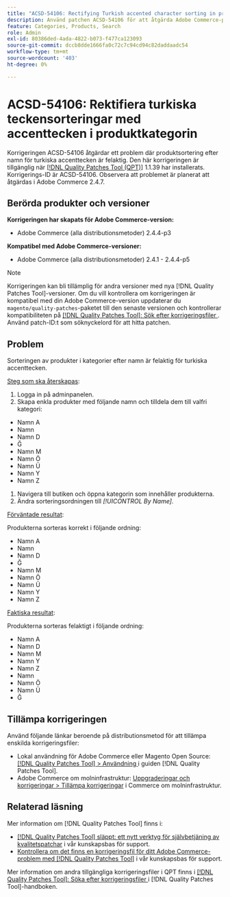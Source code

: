 ```yaml
---
title: "ACSD-54106: Rectifying Turkish accented character sorting in product category"
description: Använd patchen ACSD-54106 för att åtgärda Adobe Commerce-problemet där produktsortering efter namn för turkiska accenttecken är felaktig.
feature: Categories, Products, Search
role: Admin
exl-id: 80386ded-4ada-4822-b073-f477ca123093
source-git-commit: dccb8dde1666fa0c72c7c94cd94c82daddaadc54
workflow-type: tm+mt
source-wordcount: '403'
ht-degree: 0%

---
```


# ACSD-54106: Rektifiera turkiska teckensorteringar med accenttecken i produktkategorin

Korrigeringen ACSD-54106 åtgärdar ett problem där produktsortering efter namn för turkiska accenttecken är felaktig. Den här korrigeringen är tillgänglig när [[!DNL Quality Patches Tool (QPT)]](/help/announcements/adobe-commerce-announcements/magento-quality-patches-released-new-tool-to-self-serve-quality-patches.md) 1.1.39 har installerats. Korrigerings-ID är ACSD-54106. Observera att problemet är planerat att åtgärdas i Adobe Commerce 2.4.7.

## Berörda produkter och versioner

**Korrigeringen har skapats för Adobe Commerce-version:**

* Adobe Commerce (alla distributionsmetoder) 2.4.4-p3

**Kompatibel med Adobe Commerce-versioner:**

* Adobe Commerce (alla distributionsmetoder) 2.4.1 - 2.4.4-p5

>[!NOTE]
>
>Korrigeringen kan bli tillämplig för andra versioner med nya [!DNL Quality Patches Tool]-versioner. Om du vill kontrollera om korrigeringen är kompatibel med din Adobe Commerce-version uppdaterar du `magento/quality-patches`-paketet till den senaste versionen och kontrollerar kompatibiliteten på [[!DNL Quality Patches Tool]: Sök efter korrigeringsfiler ](https://experienceleague.adobe.com/tools/commerce-quality-patches/index.html?lang=sv-SE). Använd patch-ID:t som söknyckelord för att hitta patchen.

## Problem

Sorteringen av produkter i kategorier efter namn är felaktig för turkiska accenttecken.

<u>Steg som ska återskapas</u>:

1. Logga in på adminpanelen.
1. Skapa enkla produkter med följande namn och tilldela dem till valfri kategori:

* Namn A
* Namn
* Namn D
* Ğ
* Namn M
* Namn Ö
* Namn Ü
* Namn Y
* Namn Z

1. Navigera till butiken och öppna kategorin som innehåller produkterna.
1. Ändra sorteringsordningen till *[!UICONTROL By Name]*.

<u>Förväntade resultat</u>:

Produkterna sorteras korrekt i följande ordning:

* Namn A
* Namn
* Namn D
* Ğ
* Namn M
* Namn Ö
* Namn Ü
* Namn Y
* Namn Z

<u>Faktiska resultat</u>:

Produkterna sorteras felaktigt i följande ordning:

* Namn A
* Namn D
* Namn M
* Namn Y
* Namn Z
* Namn
* Namn Ö
* Namn Ü
* Ğ

## Tillämpa korrigeringen

Använd följande länkar beroende på distributionsmetod för att tillämpa enskilda korrigeringsfiler:

* Lokal användning för Adobe Commerce eller Magento Open Source: [[!DNL Quality Patches Tool] > Användning ](https://experienceleague.adobe.com/docs/commerce-operations/tools/quality-patches-tool/usage.html?lang=sv-SE) i guiden [!DNL Quality Patches Tool].
* Adobe Commerce om molninfrastruktur: [Uppgraderingar och korrigeringar > Tillämpa korrigeringar](https://experienceleague.adobe.com/docs/commerce-cloud-service/user-guide/develop/upgrade/apply-patches.html?lang=sv-SE) i Commerce om molninfrastruktur.

## Relaterad läsning

Mer information om [!DNL Quality Patches Tool] finns i:

* [[!DNL Quality Patches Tool] släppt: ett nytt verktyg för självbetjäning av kvalitetspatchar](/help/announcements/adobe-commerce-announcements/magento-quality-patches-released-new-tool-to-self-serve-quality-patches.md) i vår kunskapsbas för support.
* [Kontrollera om det finns en korrigeringsfil för ditt Adobe Commerce-problem med  [!DNL Quality Patches Tool]](/help/support-tools/patches-available-in-qpt-tool/check-patch-for-magento-issue-with-magento-quality-patches.md) i vår kunskapsbas för support.

Mer information om andra tillgängliga korrigeringsfiler i QPT finns i [[!DNL Quality Patches Tool]: Söka efter korrigeringsfiler ](https://experienceleague.adobe.com/tools/commerce-quality-patches/index.html?lang=sv-SE) i [!DNL Quality Patches Tool]-handboken.
